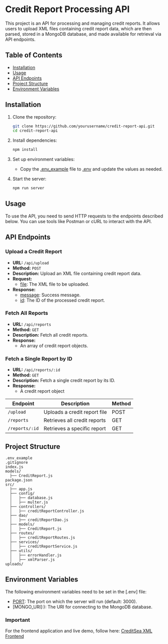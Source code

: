 # Credit Report Processing API

This project is an API for processing and managing credit reports. It allows users to upload XML files containing credit report data, which are then parsed, stored in a MongoDB database, and made available for retrieval via API endpoints.

## Table of Contents

- [Installation](#installation)
- [Usage](#usage)
- [API Endpoints](#api-endpoints)
- [Project Structure](#project-structure)
- [Environment Variables](#environment-variables)

## Installation

1. Clone the repository:
    ```sh
    git clone https://github.com/yourusername/credit-report-api.git
    cd credit-report-api
    ```

2. Install dependencies:
    ```sh
    npm install
    ```

3. Set up environment variables:
    - Copy the [.env_example](http://_vscodecontentref_/0) file to [.env](http://_vscodecontentref_/1) and update the values as needed.

4. Start the server:
    ```sh
    npm run server
    ```

## Usage

To use the API, you need to send HTTP requests to the endpoints described below. You can use tools like Postman or cURL to interact with the API.

## API Endpoints

### Upload a Credit Report

- **URL:** `/api/upload`
- **Method:** `POST`
- **Description:** Upload an XML file containing credit report data.
- **Request:**
    - [file](http://_vscodecontentref_/2): The XML file to be uploaded.
- **Response:**
    - [message](http://_vscodecontentref_/3): Success message.
    - [id](http://_vscodecontentref_/4): The ID of the processed credit report.

### Fetch All Reports

- **URL:** `/api/reports`
- **Method:** `GET`
- **Description:** Fetch all credit reports.
- **Response:**
    - An array of credit report objects.

### Fetch a Single Report by ID

- **URL:** `/api/reports/:id`
- **Method:** `GET`
- **Description:** Fetch a single credit report by its ID.
- **Response:**
    - A credit report object

| Endpoint | Description | Method |
|----------|-------------|---------|
| `/upload` | Uploads a credit report file | POST |
| `/reports` | Retrieves all credit reports | GET |
| `/reports/:id` | Retrieves a specific report | GET |

## Project Structure
```.env
.env_example
.gitignore
index.js
models/
  ├── CreditReport.js
package.json
src/
  ├── app.js
  ├── config/
  │   ├── database.js
  │   ├── multer.js
  ├── controllers/
  │   ├── creditReportController.js
  ├── dao/
  │   ├── creditReportDao.js
  ├── models/
  │   ├── CreditReport.js
  ├── routes/
  │   ├── creditReportRoutes.js
  ├── services/
  │   ├── creditReportService.js
  ├── utils/
  │   ├── errorHandler.js
  │   ├── xmlParser.js
uploads/
```
## Environment Variables

The following environment variables need to be set in the [.env] file:

- [PORT](): The port on which the server will run (default: 3000).
- [MONGO_URI]:): The URI for connecting to the MongoDB database.

### Important

For the frontend application and live demo, follow here:
[CreditSea XML Frontend](https://github.com/Fir-g/creditsea-xml-frontend)
